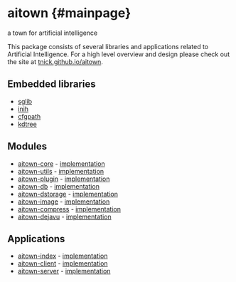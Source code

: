 aitown                         {#mainpage}
======

a town for artificial intelligence

This package consists of several libraries and applications related
to Artificial Intelligence. For a high level overview and design
please check out the site at
[tnick.github.io/aitown](http://tnick.github.io/aitown/).

Embedded libraries
------------------

- [sglib](sglib.html)
- [inih](inih.html)
- [cfgpath](cfgpath.html)
- [kdtree](kdtree.html)


Modules
-------

- [aitown-core](http://tnick.github.io/aitown/reference/aitown-core.html) - [implementation](aitown_core.html)
- [aitown-utils](http://tnick.github.io/aitown/reference/aitown-utils.html) - [implementation](aitown_utils.html)
- [aitown-plugin](http://tnick.github.io/aitown/reference/aitown-plugin.html) - [implementation](aitown_plugin.html)
- [aitown-db](http://tnick.github.io/aitown/reference/aitown-db.html) - [implementation](aitown_db.html)
- [aitown-dstorage](http://tnick.github.io/aitown/reference/aitown-dstorage.html) - [implementation](aitown_dstorage.html)
- [aitown-image](http://tnick.github.io/aitown/reference/aitown-image.html) - [implementation](aitown_image.html)
- [aitown-compress](http://tnick.github.io/aitown/reference/aitown-compress.html) - [implementation](aitown_compress.html)
- [aitown-dejavu](http://tnick.github.io/aitown/reference/aitown-dejavu.html) - [implementation](aitown_dejavu.html)


Applications
------------

- [aitown-index](http://tnick.github.io/aitown/reference/aitown-index.html) - [implementation](aitown_index.html)
- [aitown-client](http://tnick.github.io/aitown/reference/aitown-client.html) - [implementation](aitown_client.html)
- [aitown-server](http://tnick.github.io/aitown/reference/aitown-server.html) - [implementation](aitown_server.html)
